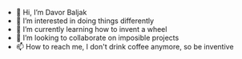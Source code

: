 - 👋 Hi, I’m Davor Baljak
- 👀 I’m interested in doing things differently
- 🌱 I’m currently learning how to invent a wheel
- 💞️ I’m looking to collaborate on imposible projects
- 📫 How to reach me, I don't drink coffee anymore, so be inventive

<!---
dbaljak/dbaljak is a ✨ special ✨ repository because its `README.md` (this file) appears on your GitHub profile.
You can click the Preview link to take a look at your changes.
--->
